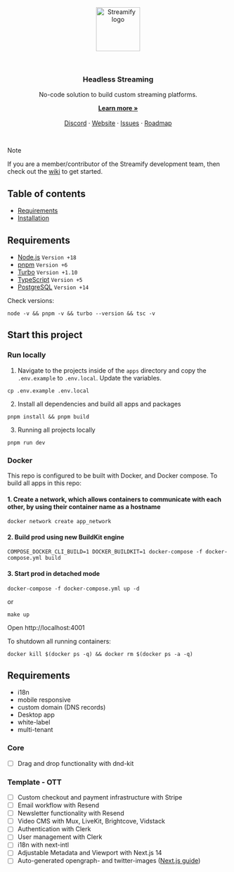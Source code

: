 <br />
<br />
<p align="center">
  <img alt="Streamify logo" src="https://d2fplzddl6myl4.cloudfront.net/logo/streamify-logo-purpur.svg" height="100">
</p>
<br />
<h3 align="center">
  Headless Streaming
</h3>
<p align="center">
  No-code solution to build custom streaming platforms.
</p>
<p align="center">
    <a href="https://streamify.com"><strong>Learn more »</strong></a>
    <br />
    <br />
    <a href="https://discord.gg/Xb7g2dFfQB">Discord</a>
    ·
    <a href="https://streamify.com">Website</a>
    ·
    <a href="https://github.com/streamify-com/streamify.com/issues">Issues</a>
    ·
    <a href="https://streamifyplus.com/roadmap">Roadmap</a>
  </p>
<br />

> [!NOTE]
> If you are a member/contributor of the Streamify development team, then check out the [wiki](https://github.com/streamify-com/streamify.com/wiki) to get started.

## Table of contents

- [Requirements](#requirements)
- [Installation](#installation)

## Requirements

- [Node.js](https://nodejs.org/en/) `Version +18`
- [pnpm](https://pnpm.io/) `Version +6`
- [Turbo](https://turbo.build/) `Version +1.10`
- [TypeScript](http://typescriptlang.org) `Version +5`
- [PostgreSQL](https://www.postgresql.org/) `Version +14`

Check versions:

```
node -v && pnpm -v && turbo --version && tsc -v
```

## Start this project

### Run locally

1. Navigate to the projects inside of the `apps` directory and copy the `.env.example` to `.env.local`. Update the variables.
```
cp .env.example .env.local
```

2. Install all dependencies and build all apps and packages
```
pnpm install && pnpm build
```

3. Running all projects locally
```
pnpm run dev
```

### Docker 

This repo is configured to be built with Docker, and Docker compose. To build all apps in this repo:

#### 1. Create a network, which allows containers to communicate with each other, by using their container name as a hostname
```
docker network create app_network
```
#### 2. Build prod using new BuildKit engine
```
COMPOSE_DOCKER_CLI_BUILD=1 DOCKER_BUILDKIT=1 docker-compose -f docker-compose.yml build
```
#### 3. Start prod in detached mode
```
docker-compose -f docker-compose.yml up -d
```
or
```
make up
```

Open http://localhost:4001

To shutdown all running containers:
```
docker kill $(docker ps -q) && docker rm $(docker ps -a -q)
```

## Requirements

- i18n
- mobile responsive
- custom domain (DNS records)
- Desktop app
- white-label
- multi-tenant

### Core
- [ ] Drag and drop functionality with dnd-kit

### Template - OTT
- [ ] Custom checkout and payment infrastructure with Stripe
- [ ] Email workflow with Resend
- [ ] Newsletter functionality with Resend
- [ ] Video CMS with Mux, LiveKit, Brightcove, Vidstack
- [ ] Authentication with Clerk
- [ ] User management with Clerk
- [ ] i18n with next-intl
- [ ] Adjustable Metadata and Viewport with Next.js 14
- [ ] Auto-generated opengraph- and twitter-images ([Next.js guide](https://nextjs.org/docs/app/api-reference/file-conventions/metadata/opengraph-image#generate-images-using-code-js-ts-tsx))
